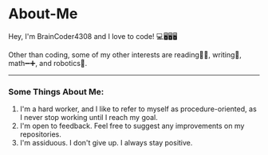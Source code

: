 # About-Me
Hey, I'm BrainCoder4308 and I love to code! 💻🖥🖥🖥


Other than coding, some of my other interests are reading📕📕, writing📝, math➖➕, and robotics🤖.

<hr>
<h3> Some Things About Me:</h3>
<ol> 
  <li> I'm a hard worker, and I like to refer to myself as procedure-oriented, as I never stop working until I reach my goal.</li>
  <li> I'm open to feedback.  Feel free to suggest any improvements on my repositories.</li>
  <li> I'm assiduous. I don't give up. I always stay positive.</li>
</ol>






